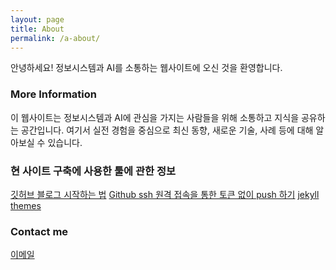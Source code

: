 ```yaml
---
layout: page
title: About
permalink: /a-about/
---
```


안녕하세요! 정보시스템과 AI를 소통하는 웹사이트에 오신 것을 환영합니다.

### More Information

이 웹사이트는 정보시스템과 AI에 관심을 가지는 사람들을 위해 소통하고 지식을 공유하는 공간입니다. 여기서 실전 경험을 중심으로 최신 동향, 새로운 기술, 사례 등에 대해 알아보실 수 있습니다.

### 현 사이트 구축에 사용한 툴에 관한 정보 
[깃허브 블로그 시작하는 법](https://ahnslab.com/21-how-to-start-github-blog/)
[Github ssh 원격 접속을 통한 토큰 없이 push 하기](https://juno-juno.tistory.com/48)
[jekyll themes](https://jekyllthemes.io/)

### Contact me
[이메일](mailto:metacog@kakao.com)
